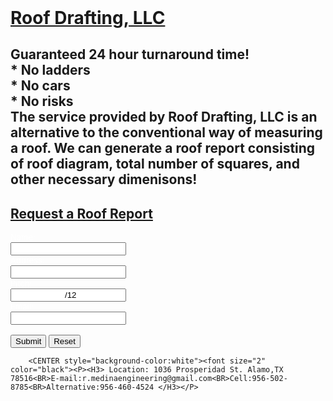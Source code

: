 
<!DOCTYPE html> 
<HTML>
<HEADER>
		<TITLE> Roof Drafting LLC </TITLE>
</HEADER>

<head>
<body>
<meta name="viewport" content="width=device-width, initial-scale=1">
<style>


body, html {
  height: 100%;
  margin: 0;
  font-family: Arial, Helvetica, sans-serif;
}

{
  box-sizing: border-box;
}

.bg-image {
  
  height: 100%; 

  background-position: center;
  background-repeat: no-repeat;
  background-size: cover;
}


.img1 { background-image: url("3D Angle Porch.PNG"); }
.img2 { background-image: url("Roof Decking.PNG"); }
.img3 { background-image: url("Roof Sketch Example.PNG"); }

.bg-text {
  background-color: rgb(0,0,0); /* Fallback color */
  background-color: rgba(0,0,0, 0.8); /* Black w/opacity/see-through */
  color: white;
  font-weight: bold;
  font-size: 10px;
  border: 10px solid #f1f1f1;
  position: fixed; /* Stay fixed */
  top: 50%;
  left:50%;
  transform: translate(-50%, -50%);
  z-index: 2;
  width: 600px;
  padding: 40px;

  text-align: center;
}

<div class="bg-image img1"></div>
<div class="bg-image img2"></div>
<div class="bg-image img3"></div>

</style>
</head>

<div class="bg-text">
</body>

<h1><b><u>
Roof Drafting, LLC
</u></b></h1>

<h2>Guaranteed 24 hour turnaround time!
<br> * No ladders 
<br> * No cars 
<br> * No risks
<br>The service provided by Roof Drafting, LLC is an alternative to the conventional way of measuring a roof. We can generate a roof report consisting of roof diagram, total number of squares, and other necessary dimenisons!</h2>

<p><h2><u>
Request a Roof Report
</u></h2>

<font size="2" color="white">
<form action="/request_page.php">
  Name:<br>
  <input type="text" style="text-align: center" Name="" value="" required>
  <br>
  Address:<br>
  <input type="text" style="text-align: center" Address="" value="" required>
  <br>
 Pitch:<br>
  <input type="text" Pitch="" style="text-align: center" value="  /12" required>
  <br> 
Email:<br>
  <input type="email" style="text-align: center" name="email">
  <br><br>
  <input type="submit" value="Submit">
  <input type="reset">
</form>
</font>


		<CENTER style="background-color:white"><font size="2" color="black"><P><H3> Location: 1036 Prosperidad St. Alamo,TX 78516<BR>E-mail:r.medinaengineering@gmail.com<BR>Cell:956-502-8785<BR>Alternative:956-460-4524 </H3></P>


</HTML>

